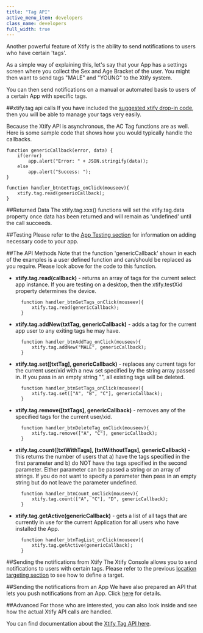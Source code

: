 ```yaml
---
title: "Tag API"
active_menu_item: developers
class_name: developers
full_width: true
---
```


Another powerful feature of Xtify is the ability to send notifications to users who have certain 'tags'. 

As a simple way of explaining this, let's say that your App has a settings screen where you collect the Sex and Age Bracket of the user. You might then want to send tags "MALE" and "YOUNG" to the Xtify system. 

You can then send notifications on a manual or automated basis to users of a certain App with specific tags.

##xtify.tag api calls
If you have included the [suggested xtify drop-in code](/developers/documentation/ac-mobile-build-phonegap/ac-mobile-build/ac-build-plugins/xtify-push-notifications/your-app/), then you will be able to manage your tags very easily. 

Because the Xtify API is asynchronous, the AC Tag functions are as well. Here is some sample code that shows how you would typically handle the callbacks.

	function genericCallback(error, data) {
	    if(error)
	        app.alert("Error: " + JSON.stringify(data));
	    else 
	        app.alert("Success: ");
	}

	function handler_btnGetTags_onClick(mouseev){
	    xtify.tag.read(genericCallback);
	}


##Returned Data
The xtify.tag.xxx() functions will set the xtify.tag.data property once data has been returned and will remain as 'undefined' until the call succeeds. 

##Testing
Please refer to the [App Testing section](/developers/documentation/ac-mobile-build-phonegap/ac-mobile-build/ac-build-plugins/xtify-push-notifications/your-app/xtify-app-testing/) for information on adding necessary code to your app.

##The API Methods
Note that the function 'genericCallback' shown in each of the examples is a user defined function and can/should be replaced as you require. Please look above for the code to this function.

- **xtify.tag.read(callback)** - returns an array of tags for the current select app instance. If you are testing on a desktop, then the xtify.testXid property determines the device.

		function handler_btnGetTags_onClick(mouseev){
		    xtify.tag.read(genericCallback);
		}

- **xtify.tag.addNew(txtTag, genericCallback)** - adds a tag for the current app user to any exiting tags he may have.

		function handler_btnAddTag_onClick(mouseev){
		    xtify.tag.addNew("MALE", genericCallback);	   
		}

- **xtify.tag.set([txtTag], genericCallback)** - replaces any current tags for the current user/xid with a new set specified by the string array passed in. If you pass in an empty string "", all existing tags will be deleted.

		function handler_btnSetTags_onClick(mouseev){
			xtify.tag.set(["A", "B", "C"], genericCallback);   
		}

- **xtify.tag.remove([txtTags], genericCallback)** - removes any of the specified tags for the current user/xid.

		function handler_btnDeleteTag_onClick(mouseev){
			xtify.tag.remove(["A", "C"], genericCallback);   
		}

- **xtify.tag.count([txtWithTags], [txtWithoutTags], genericCallback)** - this returns the number of users that a) have the tags specified in the first parameter and b) do NOT have the tags specified in the second parameter. Either parameter can be passed a string or an array of strings. If you do not want to specify a parameter then pass in an empty string but do not leave the parameter undefined.

		function handler_btnCount_onClick(mouseev){
			xtify.tag.count(["A", "C"], "D", genericCallback); 
		}

- **xtify.tag.getActive(genericCallback)** - gets a list of all tags that are currently in use for the current Application for all users who have installed the App.

		function handler_btnTagList_onClick(mouseev){
		    xtify.tag.getActive(genericCallback);   
		}	

##Sending the notifications from Xtify
The Xtify Console allows you to send notifications to users with certain tags. Please refer to the previous [location targeting section](/developers/documentation/ac-mobile-build-phonegap/ac-mobile-build/ac-build-plugins/xtify-push-notifications/apis/xtify-location-api/) to see how to define a target.

##Sending the notifications from an App
We have also prepared an API that lets you push notifications from an App. Click [here](/developers/documentation/ac-mobile-build-phonegap/ac-mobile-build/ac-build-plugins/xtify-push-notifications/apis/xtify-notification-api) for details.


##Advanced
For those who are interested, you can also look inside and see how the actual Xtify API calls are handled.

You can find documentation about the [Xtify Tag API here](http://developer.xtify.com/display/APIs/Tag+API+2.0).






